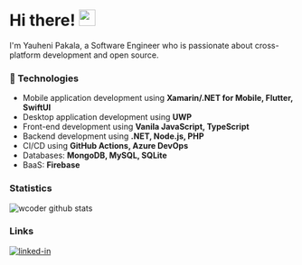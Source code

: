 # Hi there! <img src="https://media.giphy.com/media/hvRJCLFzcasrR4ia7z/giphy.gif" width="29px" height="29px">

I'm Yauheni Pakala, a Software Engineer who is passionate about cross-platform development and open source.

### 🚀 Technologies

- Mobile application development using **Xamarin/.NET for Mobile, Flutter, SwiftUI**
- Desktop application development using **UWP**
- Front-end development using **Vanila JavaScript, TypeScript**
- Backend development using **.NET, Node.js, PHP**
- CI/CD using **GitHub Actions, Azure DevOps**
- Databases: **MongoDB, MySQL, SQLite**
- BaaS: **Firebase**

### Statistics

![wcoder github stats](https://github-readme-stats.vercel.app/api?username=wcoder&show_icons=true&theme=vue&count_private=true&bg_color=FFFFFF40)
<!-- ![wcoder gitgub streak](https://github-readme-streak-stats.herokuapp.com?user=wcoder) -->

### Links

[![linked-in](https://img.shields.io/badge/Linked_In-0077B5?style=for-the-badge&logo=LinkedIn&logoColor=white)](https://www.linkedin.com/in/yauhenipakala/)
